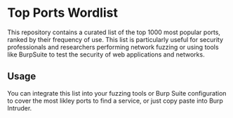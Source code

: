 # Top Ports Wordlist

This repository contains a curated list of the top 1000 most popular ports, ranked by their frequency of use. This list is particularly useful for security professionals and researchers performing network fuzzing or using tools like BurpSuite to test the security of web applications and networks.

## Usage

You can integrate this list into your fuzzing tools or Burp Suite configuration to cover the most likley ports to find a service, or just copy paste into Burp Intruder.
